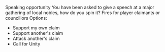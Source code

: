 Speaking opportunity 
You have been asked to give a speech at a major gathering of local nobles, how do you spin it?
Fires for player claimants or councillors
Options: 
* Support my own claim
* Support another's claim 
* Attack another's claim
* Call for Unity 